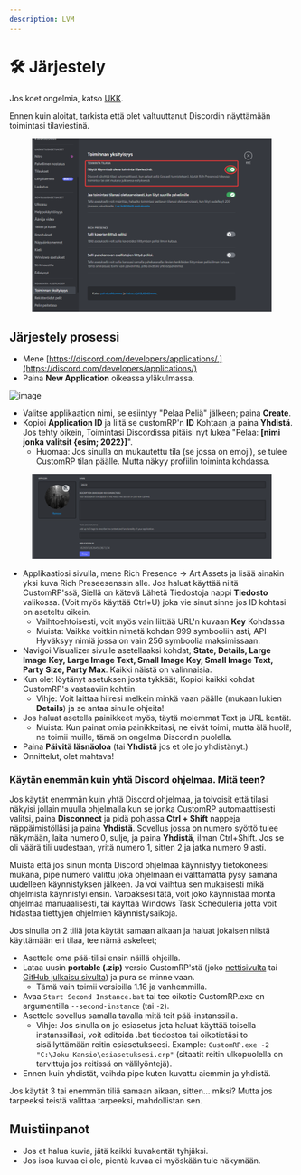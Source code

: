 ```yaml
---
description: LVM
---
```


# 🛠 Järjestely

Jos koet ongelmia, katso [UKK](faq.md#questions).

Ennen kuin aloitat, tarkista että olet valtuuttanut Discordin näyttämään toimintasi tilaviestinä.

<figure><img src=".gitbook/assets/settings.png" alt=""><figcaption></figcaption></figure>

## Järjestely prosessi

* Mene [https://discord.com/developers/applications/.](https://discord.com/developers/applications/)
* Paina **New Application** oikeassa yläkulmassa.

![image](https://user-images.githubusercontent.com/2225711/161050202-c796103d-6712-401e-be96-3f3712512375.png)

* Valitse applikaation nimi, se esiintyy "Pelaa Peliä" jälkeen; paina **Create**.
* Kopioi **Application ID** ja liitä se customRP'n **ID** Kohtaan ja paina **Yhdistä**. Jos tehty oikein, Toimintasi Discordissa pitäisi nyt lukea "Pelaa: **\[nimi jonka valitsit {esim; 2022}]**".
  * Huomaa: Jos sinulla on mukautettu tila (se jossa on emoji), se tulee CustomRP tilan päälle. Mutta näkyy profiilin toiminta kohdassa.

<figure><img src=".gitbook/assets/app.png" alt=""><figcaption></figcaption></figure>

* Applikaatiosi sivulla, mene Rich Presence -> Art Assets ja lisää ainakin yksi kuva Rich Preseesenssin alle. Jos haluat käyttää niitä CustomRP'ssä, Siellä on kätevä Lähetä Tiedostoja nappi **Tiedosto** valikossa. (Voit myös käyttää Ctrl+U) joka vie sinut sinne jos ID kohtasi on aseteltu oikein.
  * Vaihtoehtoisesti, voit myös vain liittää URL'n kuvaan **Key** Kohdassa
  * Muista: Vaikka voitkin nimetä kohdan 999 symbooliin asti, API Hyväksyy nimiä jossa on vain 256 symboolia maksimissaan.
* Navigoi Visualizer sivulle asetellaaksi kohdat; **State, Details, Large Image Key, Large Image Text, Small Image Key, Small Image Text, Party Size, Party Max**. Kaikki näistä on valinnaisia.
* Kun olet löytänyt asetuksen josta tykkäät, Kopioi kaikki kohdat CustomRP's vastaaviin kohtiin.
  * Vihje: Voit laittaa hiiresi melkein minkä vaan päälle (mukaan lukien **Details**) ja se antaa sinulle ohjeita!
* Jos haluat asetella painikkeet myös, täytä molemmat Text ja URL kentät.
  * Muista: Kun painat omia painikkeitasi, ne eivät toimi, mutta älä huoli!, ne toimii muille, tämä on ongelma Discordin puolella.
* Paina **Päivitä läsnäoloa** (tai **Yhdistä** jos et ole jo yhdistänyt.)
* Onnittelut, olet mahtava!

### Käytän enemmän kuin yhtä Discord ohjelmaa. Mitä teen?

Jos käytät enemmän kuin yhtä Discord ohjelmaa, ja toivoisit että tilasi näkyisi jollain muulla ohjelmalla kun se jonka CustomRP automaattisesti valitsi, paina **Disconnect** ja pidä pohjassa **Ctrl + Shift** nappeja näppäimistölläsi ja paina **Yhdistä**. Sovellus jossa on numero syöttö tulee näkymään, laita numero 0, sulje, ja paina **Yhdistä**, ilman Ctrl+Shift. Jos se oli väärä tili uudestaan, yritä numero 1, sitten 2 ja jatka numero 9 asti.

Muista että jos sinun monta Discord ohjelmaa käynnistyy tietokoneesi mukana, pipe numero valittu joka ohjelmaan ei välttämättä pysy samana uudelleen käynnistyksen jälkeen. Ja voi vaihtua sen mukaisesti mikä ohjelmista käynnistyi ensin. Varoaksesi tätä, voit joko käynnistää monta ohjelmaa manuaalisesti, tai käyttää Windows Task Scheduleria jotta voit hidastaa tiettyjen ohjelmien käynnistysaikoja.

Jos sinulla on 2 tiliä jota käytät samaan aikaan ja haluat jokaisen niistä käyttämään eri tilaa, tee nämä askeleet;

* Asettele oma pää-tilisi ensin näillä ohjeilla.
* Lataa uusin **portable (.zip)** versio CustomRP'stä (joko  [nettisivulta](https://www.customrp.xyz) tai [GitHub julkaisu sivulta](https://github.com/maximmax42/Discord-CustomRP/releases/latest)) ja pura se minne vaan.
  * Tämä vain toimii versioilla 1.16 ja vanhemmilla.
* Avaa `Start Second Instance.bat` tai tee oikotie CustomRP.exe en argumentilla `--second-instance` (tai `-2`).
* Asettele sovellus samalla tavalla mitä teit pää-instanssilla.
  * Vihje: Jos sinulla on jo esiasetus jota haluat käyttää toisella instanssillasi, voit editoida .bat tiedostoa tai oikotietäsi to sisällyttämään reitin esiasetukseesi. Example: `CustomRP.exe -2 "C:\Joku Kansio\esiasetuksesi.crp"` (sitaatit reitin ulkopuolella on tarvittuja jos reitissä on välilyöntejä).
* Ennen kuin yhdistät, vaihda pipe kuten kuvattu aiemmin ja yhdistä.

Jos käytät 3 tai enemmän tiliä samaan aikaan, sitten... miksi? Mutta jos tarpeeksi teistä valittaa tarpeeksi, mahdollistan sen.

## Muistiinpanot

* Jos et halua kuvia, jätä kaikki kuvakentät tyhjäksi.
* Jos isoa kuvaa ei ole, pientä kuvaa ei myöskään tule näkymään.
